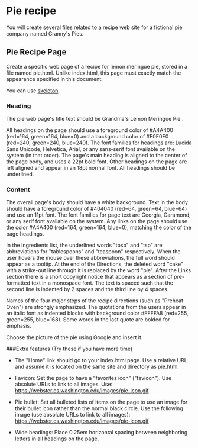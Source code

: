 # Pie recipe

You will create several files related to a recipe web site for a fictional pie company named Granny's Pies.

## Pie Recipe Page

Create a specific web page of a recipe for lemon meringue pie, stored in a file named pie.html. Unlike index.html, this page must exactly match the appearance specified in this document. 

You can use [skeleton](https://courses.cs.washington.edu/courses/cse154/16au/homework/1/output/skeleton.txt).

### Heading

The pie web page's title text should be Grandma's Lemon Meringue Pie . 

All headings on the page should use a foreground color of #A4A400 (red=164, green=164, blue=0) and a background color of #F0F0F0 (red=240, green=240, blue=240). The font families for headings are: Lucida Sans Unicode, Helvetica, Arial, or any sans-serif font available on the system (in that order). The page's main heading is aligned to the center of the page body, and uses a 22pt bold font. 
Other headings on the page are left aligned and appear in an 18pt normal font. All headings should be underlined. 

### Content

The overall page's body should have a white background. Text in the body should have a foreground color of #404040 (red=64, green=64, blue=64) and use an 11pt font. The font families for page text are Georgia, Garamond, or any serif font available on the system. Any links on the page should use the color #A4A400 (red=164, green=164, blue=0), matching the color of the page headings.

In the Ingredients list, the underlined words "tbsp" and "tsp" are abbreviations for "tablespoons" and "teaspoon" respectively. When the user hovers the mouse over these abbreviations, the full word should appear as a tooltip. At the end of the Directions, the deleted word "cake" with a strike-out line through it is replaced by the word "pie". After the Links section there is a short copyright notice that appears as a section of pre-formatted text in a monospace font. The text is spaced such that the second line is indented by 2 spaces and the third line by 4 spaces.

Names of the four major steps of the recipe directions (such as "Preheat Oven") are strongly emphasized. The quotations from the users appear in an italic font as indented blocks with background color #FFFFA8 (red=255, green=255, blue=168). Some words in the last quote are bolded for emphasis.

Choose the picture of the pie using Google and insert it.


###Extra features (Try these if you have more time)

- The "Home" link should go to your index.html page. Use a relative URL and assume it is located on the same site and directory as pie.html.

- Favicon: Set the page to have a "favorites icon" ("favicon"). Use absolute URLs to link to all images. Use: https://webster.cs.washington.edu/images/pie-icon.gif

- Pie bullet: Set all bulleted lists of items on the page to use an image for their bullet icon rather than the normal black circle. Use the following image (use absolute URLs to link to all images): https://webster.cs.washington.edu/images/pie-icon.gif 

- Wide headings: Place 0.25em horizontal spacing between neighboring letters in all headings on the page.


